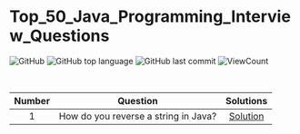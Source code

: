 # Top_50_Java_Programming_Interview_Questions


![GitHub](https://img.shields.io/github/license/hegdepavankumar/Top_50_Java_Programming_Interview_Questions?style=flat)
![GitHub top language](https://img.shields.io/github/languages/top/hegdepavankumar/Top_50_Java_Programming_Interview_Questions?style=flat)
![GitHub last commit](https://img.shields.io/github/last-commit/hegdepavankumar/Top_50_Java_Programming_Interview_Questions?style=flat)
![ViewCount](https://views.whatilearened.today/views/github/hegdepavankumar/Top_50_Java_Programming_Interview_Questions.svg?cache=remove)



<br>


| Number | Question| Solutions |
|:------:|------------|:---------:|
| 1 | How do you reverse a string in Java? | [Solution](https://github.com/hegdepavankumar/HackerRank-Solutions/blob/main/JAVA/Welcome%20to%20Java!.java)